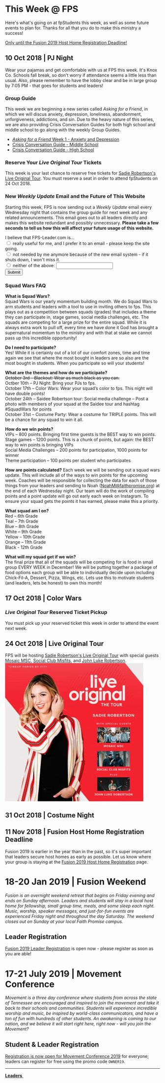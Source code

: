 # This Week @ FPS  
Here's what's going on at fpStudents this week, as well as some future events to plan for. Thanks for all that you do to make this ministry a success!  

<a class="btn btn-primary btn-block" href="#11-nov-2018-fusion-host-home-registration-deadline" role="button">Only <b><span id="MyTimer"></span></b> until the Fusion 2019 Host Home Registration Deadline!</a>


## 10 Oct 2018 | PJ Night  
Wear your pajamas and get comfortable with us at FPS this week. It's Knox Co. Schools fall break, so don't worry if attendance seems a little less than usual. Also, please remember to have the lobby clear and be in large group by 7:05 PM - that goes for students and leaders!    

### Group Guide  
This week we are beginning a new series called *Asking for a Friend*, in which we will discus anxiety, depression, loneliness, abandonment, unforgiveness, addictions, and sin. Due to the heavy nature of this series, we are also providing Crisis Conversation Guides for both high school and middle school to go along with the weekly Group Guides.  

- [*Asking for a Friend* Week 1 - Anxiety and Depression](guide.pdf)  
- [Crisis Conversation Guide - Middle School](crisis-ms.pdf)  
- [Crisis Conversation Guide - High School](crisis-hs.pdf)  

### Reserve Your *Live Original Tour* Tickets  
This week is your last chance to reserve free tickets for [Sadie Robertson's Live Original Tour](https://liveoriginal.com/). You must reserve a seat in order to attend fpStudents on 24 Oct 2018.  

### New *Weekly Update* Email and the Future of This Website  
Starting this week, FPS is now sending out a *Weekly Update* email every Wednesday night that contains the group guide for next week and any related announcements. This email goes out to all leaders directly and makes this website redundant and possibly unnecessary. **Please take a few seconds to tell us how this will affect your future usage of this website.**

<form name="Future_Form" netlify>
	I believe that FPS-Leader.com is...<br>
  <input type="radio" name="future" value="keep_the_site_going"> really useful for me, and I prefer it to an email - please keep the site going.<br>
  <input type="radio" name="future" value="shut_the_site_down"> not needed by me anymore because of the new email system - if it shuts down, I won't miss it.<br>
  <input type="radio" name="future" value="comments_needed"> neither of the above: <input type="text" name="comments"><br>
  <button type="submit">Submit</button>
</form>

### Squad Wars FAQ  
**What is Squad Wars?**  
Squad Wars is our yearly momentum building month.  We do Squad Wars to arm students and leaders with a tool to use in inviting others to fps.  This plays out as a competition between squads (grades) that includes a theme they can participate in, stage games, social media challenges, etc. The squads are competing for a large prize for the entire squad. While it is always extra work to pull off, every time we have done it God has brought a supernatural momentum to the ministry and with that at stake we cannot pass up this incredible opportunity!  

**Do I need to participate?**  
Yes! While it is certainly out of a lot of our comfort zones, time and time again we see that where the most bought in leaders are so also are the most bought in students.  When you participate so will your students!  

**What are the themes and how do we participate?**  
<s>October 3rd – Blackout: Wear as much black as you can.</s>  
Octber 10th – PJ Night: Bring your PJs to fps.  
October 17th – Color Wars: Wear your squad’s color to fps.  This night will have double points!  
October 24th – Saidee Robertson tour: Social media challenge – Post a photo with members of your squad at the Saidee tour and hashtag #SquadWars for points  
October 31st – Costume Party: Wear a costume for TRIPLE points.  This will be a chance for any squad to win it all.  

**How do we win points?**  
VIPs – 800 points. Bringing first time guests is the BEST way to win points.   
Stage games – 1200 points.  This is a chunk of points, but again: the BEST way to win points is bringing VIPs  
Social Media Challenges – 200 points for participation, 1000 points for winner  
Theme participation – 100 points per student who participates  

**How are points calculated?**
Each week we will be sending out a squad wars update.  This will include all of the ways to win points for the upcoming week.  Coaches will be responsible for collecting the data for each of those things from your leaders and sending to Noah (NoahM@faithpromise.org) at the end of each Wednesday night.  Our team will do the work of compiling points and a point update will go out early each week on Instagram. To ensure your squad gets the points it has earned, please make this a priority.  

**What squad am I on?**  
Red – 6th Grade  
Teal – 7th Grade  
Blue – 8th Grade  
White – 9th Grade  
Yellow – 10th Grade  
Orange – 11th Grade  
Black - 12th Grade  

**What will my squad get if we win?**  
The final prize that all of the squads will be competing for is food in small group EVERY WEEK in December!  We will be putting together a package of food options each group will be able to individually decide upon including Chick-Fil-A, Dessert, Pizza, Wings, etc. Lets use this to motivate students (and leaders, lets be honest) to own this month!  

## 17 Oct 2018 | Color Wars  

### *Live Original Tour* Reserved Ticket Pickup  
You must pick up your reserved ticket this week in order to attend the event next week.

## 24 Oct 2018 | Live Original Tour  
FPS will be hosting [Sadie Robertson's Live Original Tour](https://liveoriginal.com/) with special guests [Mosaic MSC](https://www.mosaicmsc.com/), [Social Club Misfits](http://www.socialclubmisfits.com/), and [John Luke Robertson](http://duckcommander.com/meet-the-family/john-luke-robertson).  
![Sadie Robertson's Live Original Tour](liveoriginal.jpg)  

## 31 Oct 2018 | Costume Night  

## 11 Nov 2018 | Fusion Host Home Registration Deadline  
Fusion 2019 is earlier in the year than in the past, so it's super important that leaders secure host homes as early as possible. Let us know where your group is staying at the [Fusion 2019 Host Home Registration](https://docs.google.com/forms/d/e/1FAIpQLSdXV04WAgmCv1IVQsg0SbhXDg8JXIhdhzvgeh-BPC3PSPSrBQ/viewform?c=0&w=1&usp=mail_form_link) page.

# 18-20 Jan 2019 | Fusion Weekend   
*Fusion is an overnight weekend retreat that begins on Friday evening and ends on Sunday afternoon. Leaders and students will stay in a local host home for fellowship, small group time, meals, and some sleep each night. Music, worship, speaker messages, and just-for-fun events are experienced Friday night and throughout the day Saturday. The weekend closes out on Sunday at your local Faith Promise campus.*  

## Leader Registration  
[Fusion 2019 Leader Registration](https://my.faithpromise.org/portal/get_form.aspx?id=bad6d912-5be3-4035-8018-f97b6930be56) is open now - please register as soon as you are able!  

# 17-21 July 2019 | Movement Conference  
*Movement is a three day conference where students from across the state of Tennessee are encouraged and inspired to join the movement and take it back to their schools and communities. Students will experience incredible worship and music, be inspired by world-class communicators, and have a ton of fun with hundreds of other students. An awakening is coming to our nation, and we believe it will start right here, right now - will you join the Movement?*  

## Student & Leader Registration
[Registration is now open for Movement Conference 2019](https://movementconf.com/) for everyone; leaders can register for free using the promo code `OWNER19`.

<!--End of Markdown Content-->
<script src="scripts.js"></script>

<!--Bottom Page Nav Buttons-->
<hr>
<a class="btn btn-default btn-sm" href="/leaders" role="button"><b>Leaders</b>&nbsp;<i class="fa fa-arrow-right"></i></a>
